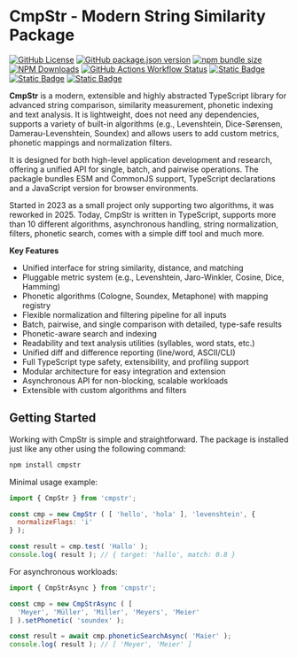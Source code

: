 # CmpStr - Modern String Similarity Package

[![GitHub License](https://img.shields.io/github/license/komed3/cmpstr?style=for-the-badge&logo=unlicense&logoColor=fff)](LICENSE)
[![GitHub package.json version](https://img.shields.io/github/package-json/v/komed3/cmpstr?style=for-the-badge&logo=npm&logoColor=fff)](https://npmjs.com/package/cmpstr)
[![npm bundle size](https://img.shields.io/bundlephobia/min/cmpstr?style=for-the-badge&logo=gitlfs&logoColor=fff)](https://bundlephobia.com/package/cmpstr)
[![NPM Downloads](https://img.shields.io/npm/dy/cmpstr?style=for-the-badge&logo=transmission&logoColor=fff)](https://npmpackage.info/package/cmpstr?t=downloads)
[![GitHub Actions Workflow Status](https://img.shields.io/github/actions/workflow/status/komed3/cmpstr/build.yml?style=for-the-badge&logo=educative&logoColor=fff)](https://github.com/komed3/cmpstr/actions/workflows/build.yml)
[![Static Badge](https://img.shields.io/badge/ESM_%26_CJS-TypeScript?style=for-the-badge&logo=typescript&logoColor=fff&label=TypeScript&color=violet)]()
[![Static Badge](https://img.shields.io/badge/yes-JavaScript?style=for-the-badge&logo=javascript&logoColor=fff&label=Browser&color=violet)]()
[![Static Badge](https://img.shields.io/badge/docs-docs?style=for-the-badge&logo=readthedocs&logoColor=fff&color=blue)]()

**CmpStr** is a modern, extensible and highly abstracted TypeScript library for advanced string comparison, similarity measurement, phonetic indexing and text analysis. It is lightweight, does not need any dependencies, supports a variety of built-in algorithms (e.g., Levenshtein, Dice-Sørensen, Damerau-Levenshtein, Soundex) and allows users to add custom metrics, phonetic mappings and normalization filters.

It is designed for both high-level application development and research, offering a unified API for single, batch, and pairwise operations. The packagle bundles ESM and CommonJS support, TypeScript declarations and a JavaScript version for browser environments.

Started in 2023 as a small project only supporting two algorithms, it was reworked in 2025. Today, CmpStr is written in TypeScript, supports more than 10 different algorithms, asynchronous handling, string normalization, filters, phonetic search, comes with a simple diff tool and much more.

**Key Features**

- Unified interface for string similarity, distance, and matching
- Pluggable metric system (e.g., Levenshtein, Jaro-Winkler, Cosine, Dice, Hamming)
- Phonetic algorithms (Cologne, Soundex, Metaphone) with mapping registry
- Flexible normalization and filtering pipeline for all inputs
- Batch, pairwise, and single comparison with detailed, type-safe results
- Phonetic-aware search and indexing
- Readability and text analysis utilities (syllables, word stats, etc.)
- Unified diff and difference reporting (line/word, ASCII/CLI)
- Full TypeScript type safety, extensibility, and profiling support
- Modular architecture for easy integration and extension
- Asynchronous API for non-blocking, scalable workloads
- Extensible with custom algorithms and filters

## Getting Started

Working with CmpStr is simple and straightforward. The package is installed just like any other using the following command:

```sh
npm install cmpstr
```

Minimal usage example:

```js
import { CmpStr } from 'cmpstr';

const cmp = new CmpStr ( [ 'hello', 'hola' ], 'levenshtein', {
  normalizeFlags: 'i'
} );

const result = cmp.test( 'Hallo' );
console.log( result ); // { target: 'hallo', match: 0.8 }
```

For asynchronous workloads:

```js
import { CmpStrAsync } from 'cmpstr';

const cmp = new CmpStrAsync ( [
  'Meyer', 'Müller', 'Miller', 'Meyers', 'Meier'
] ).setPhonetic( 'soundex' );

const result = await cmp.phoneticSearchAsync( 'Maier' );
console.log( result ); // [ 'Meyer', 'Meier' ]
```